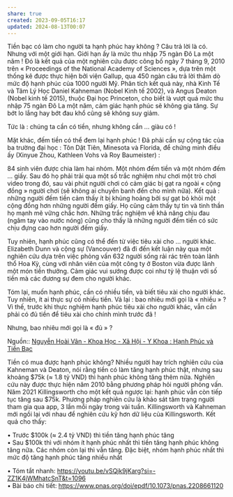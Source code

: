 ```yaml
---
share: true
created: 2023-09-05T16:17
updated: 2024-08-13T00:07
---
```

Tiền bạc có làm cho người ta hạnh phúc hay không ? Câu trả lời là có. Nhưng với một giới hạn. Giới hạn ấy là mức thu nhập 75 ngàn Đô La một năm ! Đó là kết quả của một nghiên cứu được công bố ngày 7 tháng 9, 2010 trên « Proceedings of the National Academy of Sciences », dựa trên một thống kê được thực hiện bởi viện Gallup, qua 450 ngàn câu trả lời thăm dò mức độ hạnh phúc của 1000 người Mỹ. Phân tích kết quả này, nhà Kinh Tế và Tâm Lý Học Daniel Kahneman (Nobel Kinh tế 2002), và Angus Deaton (Nobel kinh tế 2015), thuộc Đại học Princeton, cho biết là vượt quá mức thu nhập 75 ngàn Đô La một năm, cảm giác hạnh phúc sẽ không gia tăng. Sự bớt lo lắng hay bớt đau khổ cũng sẽ không suy giảm. 

Tức là : chúng ta cần có tiền, nhưng không cần ... giàu có ! 

Mặt khác, đếm tiền có thể đem lại hạnh phúc ! Đã phải cần sự cộng tác của ba trường đại học : Tôn Dật Tiên, Minesota và Florida, để chứng minh điều ấy (Xinyue Zhou, Kathleen Vohs và Roy Baumeister) : 

84 sinh viên được chia làm hai nhóm. Một nhóm đếm tiền và một nhóm đếm … giấy. Sau đó họ phải trải qua một số trắc nghiệm như chơi một trò chơi video trong đó, sau vài phút người chơi có cảm giác bị gạt ra ngoài « cộng đồng » người chơi (sẽ không ai chuyền banh đến cho mình nữa). Kết quả : những người đếm tiền cảm thấy ít bị khủng hoảng bởi sự gạt bỏ khỏi một cộng đồng hơn những người đếm giấy. Họ cũng cảm thấy tự tin và tinh thần họ mạnh mẽ vững chắc hơn. Những trắc nghiệm về khả năng chịu đau (ngâm tay vào nước nóng) cũng cho thấy là những người đếm tiền có sức chịu đựng cao hơn người đếm giấy.

Tuy nhiên, hạnh phúc cũng có thể đến từ việc tiêu xài cho … người khác. Elizabeth Dunn và cộng sự (Vancouver) đã đi đến kết luận này qua một nghiên cứu dựa trên việc phỏng vấn 632 người sống rải rác trên toàn lãnh thổ Hoa Kỳ, cùng với nhân viên của một công ty ở Boston vừa được lãnh một món tiền thưởng. Cảm giác vui sướng được coi như tỷ lệ thuận với số tiền mà các đương sự đem cho người khác. 

Tóm lại, muốn hạnh phúc, cần có nhiều tiền, và biết tiêu xài cho người khác. Tuy nhiên, ít ai thực sự có nhiều tiền. Vả lại : bao nhiêu mới gọi là « nhiều » ? Vì thế, trước khi thực nghiệm hạnh phúc tiêu xài cho người khác, vẫn cần phải có đủ tiền để tiêu xài cho chính mình trước đã ! 

Nhưng, bao nhiêu mới gọi là « đủ » ?

Nguồn:: [Nguyễn Hoài Vân - Khoa Học - Xã Hội - Y Khoa : Hạnh Phúc và Tiền Bạc](https://y-khoa-xa-hoi-khoa-hoc.blogspot.com/2016/08/hanh-phuc-va-tien-bac.html)

Tiền có mua được hạnh phúc không? Nhiều người hay trích nghiên cứu của Kahneman và Deaton, nói rằng tiền có làm tăng hạnh phúc thật, nhưng sau khoảng $75k (≈ 1.8 tỷ VND) thì hạnh phúc không tăng thêm nữa. Nghiên cứu này được thực hiện năm 2010 bằng phương pháp hỏi người phỏng vấn. Năm 2021 Killingsworth cho một kết quả ngược lại: hạnh phúc vẫn còn tiếp tục tăng sau $75k. Phương pháp nghiên cứu là khảo sát tâm trạng người tham gia qua app, 3 lần mỗi ngày trong vài tuần. Killingsworth và Kahneman mới ngồi lại với nhau để nghiên cứu kỹ hơn dữ liệu của Killingsworth. Kết quả cho thấy:  

• Trước $100k (≈ 2.4 tỷ VND) thì tiền tăng hạnh phúc tăng  
• Sau $100k thì với nhóm ít hạnh phúc nhất thì tiền tăng hạnh phúc không tăng nữa. Các nhóm còn lại thì vẫn tăng. Đặc biệt, nhóm hạnh phúc nhất thì mức độ tăng hạnh phúc tăng nhiều nhất  
  
• Tóm tắt nhanh: https://youtu.be/vSQjk9jKarg?si=-ZZ1K4jWMhatcSnT&t=1096  
• Bài báo chi tiết: https://www.pnas.org/doi/epdf/10.1073/pnas.2208661120
